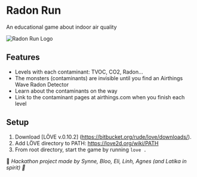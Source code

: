 # Radon Run
An educational game about indoor air quality

![Radon Run Logo](https://github.com/bloonguyen1207/radon_run/blob/master/graphics/menu.png?raw=true)

## Features
* Levels with each contaminant: TVOC, CO2, Radon…
* The monsters (contaminants) are invisible until you find an Airthings Wave Radon Detector
* Learn about the contaminants on the way
* Link to the contaminant pages at airthings.com when you finish each level

## Setup
1. Download [LÖVE v.0.10.2] (https://bitbucket.org/rude/love/downloads/).
2. Add LÖVE directory to PATH: https://love2d.org/wiki/PATH
3. From root directory, start the game by running `love .`

:runner: <em>Hackathon project made by Synne, Bloo, Eli, Linh, Agnes (and Latika in spirit)<em> :runner: